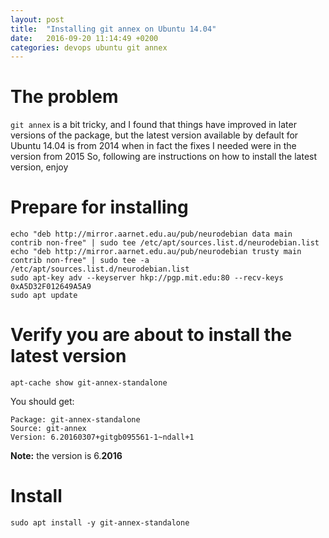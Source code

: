 ```yaml
---
layout: post
title:  "Installing git annex on Ubuntu 14.04"
date:   2016-09-20 11:14:49 +0200
categories: devops ubuntu git annex
---
```


# The problem

`git annex` is a bit tricky, and I found that things have improved in later versions of the package, but the latest version available by default for Ubuntu 14.04 is from 2014 when in fact the fixes I needed were in the version from 2015
So, following are instructions on how to install the latest version, enjoy 

# Prepare for installing

    echo "deb http://mirror.aarnet.edu.au/pub/neurodebian data main contrib non-free" | sudo tee /etc/apt/sources.list.d/neurodebian.list
    echo "deb http://mirror.aarnet.edu.au/pub/neurodebian trusty main contrib non-free" | sudo tee -a /etc/apt/sources.list.d/neurodebian.list 
    sudo apt-key adv --keyserver hkp://pgp.mit.edu:80 --recv-keys 0xA5D32F012649A5A9
    sudo apt update

# Verify you are about to install the latest version

    apt-cache show git-annex-standalone

You should get:

    Package: git-annex-standalone
    Source: git-annex
    Version: 6.20160307+gitgb095561-1~ndall+1

**Note:** the version is 6.**2016**

# Install 

    sudo apt install -y git-annex-standalone